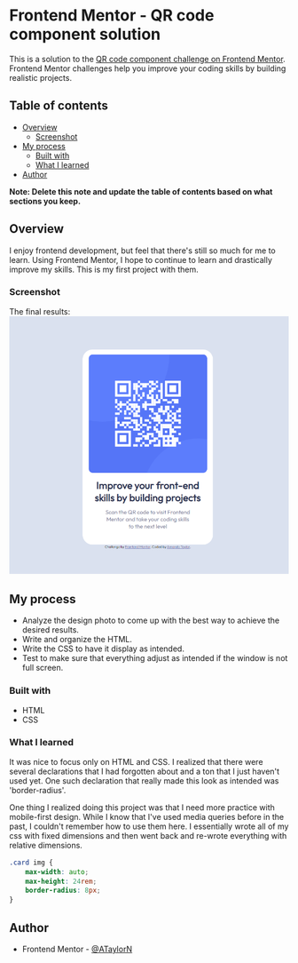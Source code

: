 # Frontend Mentor - QR code component solution

This is a solution to the [QR code component challenge on Frontend Mentor](https://www.frontendmentor.io/challenges/qr-code-component-iux_sIO_H). Frontend Mentor challenges help you improve your coding skills by building realistic projects. 

## Table of contents

- [Overview](#overview)
  - [Screenshot](#screenshot)
- [My process](#my-process)
  - [Built with](#built-with)
  - [What I learned](#what-i-learned)
- [Author](#author)

**Note: Delete this note and update the table of contents based on what sections you keep.**

## Overview

I enjoy frontend development, but feel that there's still so much for me to learn. Using Frontend Mentor, I hope to continue to learn and drastically improve my skills. This is my first project with them.

### Screenshot

The final results:
![screenshot](/qr-code-component-main/images/screenshot.png)

## My process

- Analyze the design photo to come up with the best way to achieve the desired results.
- Write and organize the HTML.
- Write the CSS to have it display as intended.
- Test to make sure that everything adjust as intended if the window is not full screen.


### Built with

- HTML
- CSS

### What I learned

It was nice to focus only on HTML and CSS. I realized that there were several declarations that I had forgotten about and a ton that I just haven't used yet. One such declaration that really made this look as intended was 'border-radius'.

One thing I realized doing this project was that I need more practice with mobile-first design. While I know that I've used media queries before in the past, I couldn't remember how to use them here.  I essentially wrote all of my css with fixed dimensions and then went back and re-wrote everything with relative dimensions. 


```css
.card img {
    max-width: auto;
    max-height: 24rem;
    border-radius: 8px; 
}
```

## Author

- Frontend Mentor - [@ATaylorN](https://www.frontendmentor.io/profile/ATaylorN)

